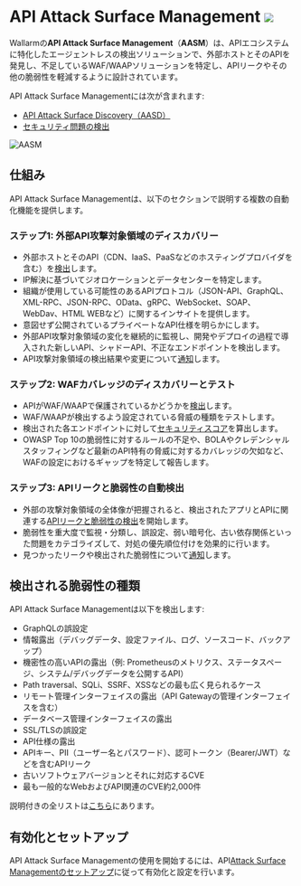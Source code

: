 # API Attack Surface Management  <a href="../../about-wallarm/subscription-plans/#api-attack-surface"><img src="../../images/api-attack-surface-tag.svg" style="border: none;"></a>

Wallarmの**API Attack Surface Management**（**AASM**）は、APIエコシステムに特化したエージェントレスの検出ソリューションで、外部ホストとそのAPIを発見し、不足しているWAF/WAAPソリューションを特定し、APIリークやその他の脆弱性を軽減するように設計されています。

API Attack Surface Managementには次が含まれます:

* [API Attack Surface Discovery（AASD）](api-surface.md)
* [セキュリティ問題の検出](security-issues.md)

![AASM](../images/api-attack-surface/aasm.png)

## 仕組み

API Attack Surface Managementは、以下のセクションで説明する複数の自動化機能を提供します。

### ステップ1: 外部API攻撃対象領域のディスカバリー

* 外部ホストとそのAPI（CDN、IaaS、PaaSなどのホスティングプロバイダを含む）を[検出](api-surface.md)します。
* IP解決に基づいてジオロケーションとデータセンターを特定します。
* 組織が使用している可能性のあるAPIプロトコル（JSON-API、GraphQL、XML-RPC、JSON-RPC、OData、gRPC、WebSocket、SOAP、WebDav、HTML WEBなど）に関するインサイトを提供します。
* 意図せず公開されているプライベートなAPI仕様を明らかにします。
* 外部API攻撃対象領域の変化を継続的に監視し、開発やデプロイの過程で導入された新しいAPI、シャドーAPI、不正なエンドポイントを検出します。
* API攻撃対象領域の検出結果や変更について[通知](setup.md#notifications)します。

### ステップ2: WAFカバレッジのディスカバリーとテスト

* APIがWAF/WAAPで保護されているかどうかを[検出](api-surface.md)します。
* WAF/WAAPが検出するよう設定されている脅威の種類をテストします。
* 検出された各エンドポイントに対して[セキュリティスコア](api-surface.md#security-posture)を算出します。
* OWASP Top 10の脆弱性に対するルールの不足や、BOLAやクレデンシャルスタッフィングなど最新のAPI特有の脅威に対するカバレッジの欠如など、WAFの設定におけるギャップを特定して報告します。

### ステップ3: APIリークと脆弱性の自動検出

* 外部の攻撃対象領域の全体像が把握されると、検出されたアプリとAPIに関連する[APIリークと脆弱性の検出](security-issues.md)を開始します。
* 脆弱性を重大度で監視・分類し、誤設定、弱い暗号化、古い依存関係といった問題をカテゴライズして、対処の優先順位付けを効果的に行います。
* 見つかったリークや検出された脆弱性について[通知](setup.md#notifications)します。

## 検出される脆弱性の種類

API Attack Surface Managementは以下を検出します:

* GraphQLの誤設定
* 情報露出（デバッグデータ、設定ファイル、ログ、ソースコード、バックアップ）
* 機密性の高いAPIの露出（例: Prometheusのメトリクス、ステータスページ、システム/デバッグデータを公開するAPI）
* Path traversal、SQLi、SSRF、XSSなどの最も広く見られるケース
* リモート管理インターフェイスの露出（API Gatewayの管理インターフェイスを含む）
* データベース管理インターフェイスの露出
* SSL/TLSの誤設定
* API仕様の露出
* APIキー、PII（ユーザー名とパスワード）、認可トークン（Bearer/JWT）などを含むAPIリーク
* 古いソフトウェアバージョンとそれに対応するCVE
* 最も一般的なWebおよびAPI関連のCVE約2,000件

説明付きの全リストは[こちら](security-issues.md#list-of-detected-issues)にあります。

## 有効化とセットアップ

API Attack Surface Managementの使用を開始するには、API[Attack Surface Managementのセットアップ](setup.md)に従って有効化と設定を行います。